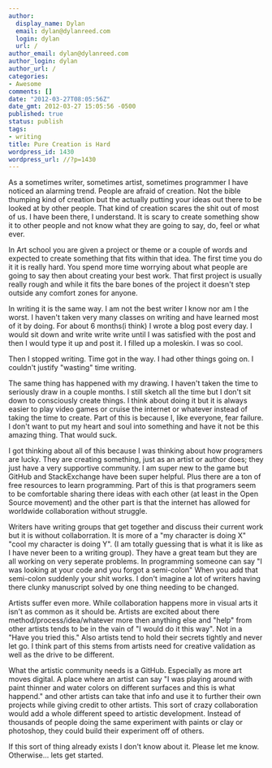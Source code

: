 ```yaml
---
author:
  display_name: Dylan
  email: dylan@dylanreed.com
  login: dylan
  url: /
author_email: dylan@dylanreed.com
author_login: dylan
author_url: /
categories:
- Awesome
comments: []
date: "2012-03-27T08:05:56Z"
date_gmt: 2012-03-27 15:05:56 -0500
published: true
status: publish
tags:
- writing
title: Pure Creation is Hard
wordpress_id: 1430
wordpress_url: //?p=1430
---
```


As a sometimes writer, sometimes artist, sometimes programmer I have noticed an alarming trend. People are afraid of creation. Not the bible thumping kind of creation but the actually putting your ideas out there to be looked at by other people.  That kind of creation scares the shit out of most of us. I have been there, I understand. It is scary to create something show it to other people and not know what they are going to say, do, feel or what ever.

In Art school you are given a project or theme or a couple of words and expected to create something that fits within that idea. The first time you do it it is really hard. You spend more time worrying about what people are going to say then about creating your best work. That first project is usually really rough and while it fits the bare bones of the project it doesn't step outside any comfort zones for anyone.

In writing it is the same way. I am not the best writer I know nor am I the worst. I haven't taken very many classes on writing and have learned most of it by doing. For about 6 months(i think) I wrote a blog post every day. I would sit down and write write write until I was satisfied with the post and then I would type it up and post it. I filled up a moleskin. I was so cool.

Then I stopped writing. Time got in the way. I had other things going on. I couldn't justify "wasting" time writing.

The same thing has happened with my drawing. I haven't taken the time to seriously draw in a couple months. I still sketch all the time but I don't sit down to consciously create things. I think about doing it but it is always easier to play video games or cruise the internet or whatever instead of taking the time to create. Part of this is because I, like everyone, fear failure. I don't want to put my heart and soul into something and have it not be this amazing thing. That would suck.

I got thinking about all of this because I was thinking about how programers are lucky. They are creating something, just as an artist or author does; they just have a very supportive community. I am super new to the game but GitHub and StackExchange have been super helpful. Plus there are a ton of free resources to learn programming. Part of this is that programers seem to be comfortable sharing there ideas with each other (at least in the Open Source movement) and the other part is that the internet has allowed for worldwide collaboration without struggle.

Writers have writing groups that get together and discuss their current work but it is without collaborration. It is more of a "my character is doing X" "cool my character is doing Y". (I am totally guessing that is what it is like as I have never been to a writing group). They have a great team but they are all working on very seperate problems. In programming someone can say  "I was looking at your code and you forgot a semi-colon" When you add that semi-colon suddenly your shit works. I don't imagine a lot of writers having there clunky manuscript solved by one thing needing to be changed.

Artists suffer even more. While collaboration happens more in visual arts it isn't as common as it should be. Artists are excited about there method/process/idea/whatever more then anything else and "help" from other artists tends to be in the vain of "I would do it this way". Not in a "Have you tried this." Also artists tend to hold their secrets tightly and never let go. I think part of this stems from artists need for creative validation as well as the drive to be different.

What the artistic community needs is a GitHub. Especially as more art moves digital. A place where an artist can say "I was playing around with paint thinner and water colors on different surfaces and this is what happend." and other artists can take that info and use it to further their own projects while giving credit to other artists. This sort of crazy collaboration would add a whole different speed to artistic development. Instead of thousands of people doing the same experiment with paints or clay or photoshop, they could build their experiment off of others.

If this sort of thing already exists I don't know about it. Please let me know. Otherwise... lets get started.

 
